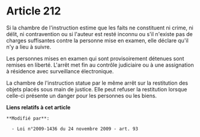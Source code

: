 # Article 212

Si la chambre de l'instruction estime que les faits ne constituent ni crime, ni délit, ni contravention ou si l'auteur est
resté inconnu ou s'il n'existe pas de charges suffisantes contre la personne mise en examen, elle déclare qu'il n'y a lieu à
suivre.

Les personnes mises en examen qui sont provisoirement détenues sont remises en liberté. L'arrêt met fin au contrôle
judiciaire ou à une assignation à résidence avec surveillance électronique.

La chambre de l'instruction statue par le même arrêt sur la restitution des objets placés sous main de justice. Elle peut
refuser la restitution lorsque celle-ci présente un danger pour les personnes ou les biens.

**Liens relatifs à cet article**

	**Modifié par**:

	  - Loi n°2009-1436 du 24 novembre 2009 - art. 93
